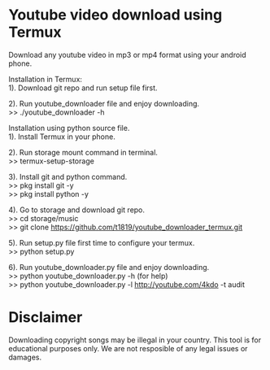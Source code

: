 # Youtube video download using Termux  
Download any youtube video in mp3 or mp4 format using your android phone.  

Installation in Termux:  
1). Download git repo and run setup file first.

2). Run youtube_downloader file and enjoy downloading.  
		>> ./youtube_downloader -h

Installation using python source file.  
1). Install Termux in your phone.    
  
2). Run storage mount command in terminal.  
     >> termux-setup-storage  
       
3). Install git and python command.  
     >> pkg install git -y  
     >> pkg install python -y  
       
4). Go to storage and download git repo.  
    >> cd storage/music   
    >> git clone https://github.com/t1819/youtube_downloader_termux.git  
    
5). Run setup.py file first time to configure your termux.   
    >> python setup.py

6). Run youtube_downloader.py file and enjoy downloading.  
    >> python youtube_downloader.py -h (for help)  
    >> python youtube_downloader.py -l http://youtube.com/4kdo -t audit

  

# Disclaimer  
Downloading copyright songs may be illegal in your country. This tool is for educational purposes only. We are not resposible of any legal issues or damages.
